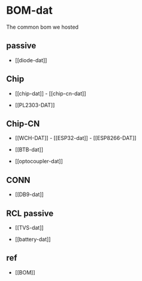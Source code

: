 

# BOM-dat

The common bom we hosted 

## passive

- [[diode-dat]]

## Chip 

- [[chip-dat]] - [[chip-cn-dat]]

- [[PL2303-DAT]]


## Chip-CN
- [[WCH-DAT]] - [[ESP32-dat]] - [[ESP8266-DAT]]

- [[BTB-dat]]

- [[optocoupler-dat]]

## CONN

- [[DB9-dat]]

## RCL passive


- [[TVS-dat]]

- [[battery-dat]]

## ref 

- [[BOM]]